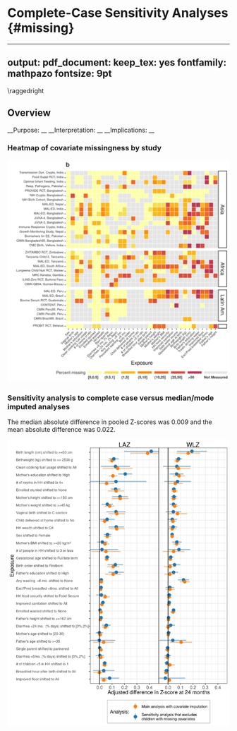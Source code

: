 # Complete-Case Sensitivity Analyses {#missing}

---
output:
  pdf_document:
    keep_tex: yes
fontfamily: mathpazo
fontsize: 9pt
---


\raggedright




## Overview

__Purpose: __
__Interpretation: __
__Implications: __



### Heatmap of covariate missingness by study

<img src="figures//risk-factor/fig-rf-cov-missigness-heatmap.png" width="900" />


### Sensitivity analysis to complete case versus median/mode imputed analyses

The median absolute difference in pooled Z-scores was 0.009 and the mean absolute difference was 0.022.

<img src="figures//risk-factor/PIE_CC_sens.png" width="1050" />




